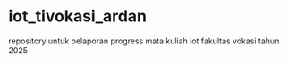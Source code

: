 # iot_tivokasi_ardan
repository untuk pelaporan progress mata kuliah iot fakultas vokasi tahun 2025
